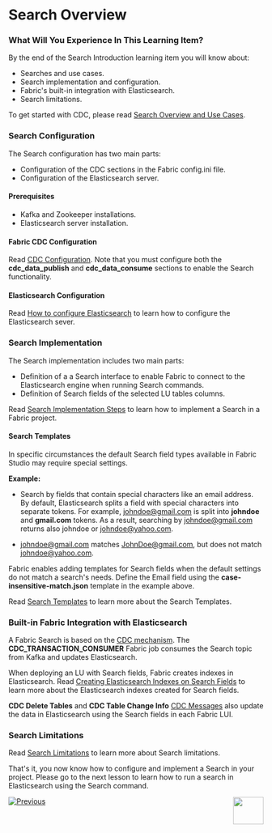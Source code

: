 # Search Overview

### What Will You Experience In This Learning Item?

By the end of the Search Introduction learning item you will know about:

- Searches and use cases.
- Search implementation and configuration.
- Fabric's built-in integration with Elasticsearch.
- Search limitations.

To get started with CDC, please read [Search Overview and Use Cases](/articles/18_fabric_cdc/cdc_consumers/search/01_search_overview_and_use_cases.md).

### Search Configuration

The Search configuration has two main parts:

- Configuration of the CDC sections in the Fabric config.ini file.
- Configuration of the Elasticsearch server.

#### Prerequisites

- Kafka and Zookeeper installations.
- Elasticsearch server installation. 

#### Fabric CDC Configuration

Read [CDC Configuration](/articles/18_fabric_cdc/06_cdc_configuration.md). Note that you must configure both the **cdc_data_publish** and **cdc_data_consume** sections to enable the Search functionality. 

#### Elasticsearch Configuration

Read [How to configure Elasticsearch](/articles/18_fabric_cdc/cdc_consumers/search/07_search_configuration.md#elasticsearch-configuration) to learn how to configure the Elasticsearch sever.

### Search Implementation

The Search implementation includes two main parts:

- Definition of a a Search interface to enable Fabric to connect to the Elasticsearch engine when running Search commands.
- Definition of Search fields of the selected LU tables columns.

Read [Search Implementation Steps](/articles/18_fabric_cdc/cdc_consumers/search/02_search_implementation.md) to learn how to implement a Search in a Fabric project.

#### Search Templates

In specific circumstances the default Search field types available in Fabric Studio may require special settings.

**Example:**

- Search by fields that contain special characters like an email address. By default, Elasticsearch splits a field with special characters into separate tokens. For example,  johndoe@gmail.com is split into **johndoe** and **gmail.com** tokens. As a result, searching by johndoe@gmail.com returns also johndoe or johndoe@yahoo.com. 

- johndoe@gmail.com matches JohnDoe@gmail.com, but does not match johndoe@yahoo.com.



Fabric enables adding templates for Search fields when the default settings do not match a search's needs. Define the Email field using the **case-insensitive-match.json** template in the example above.

Read [Search Templates](/articles/18_fabric_cdc/cdc_consumers/search/04_search_templates.md) to learn more about the Search Templates.

### Built-in Fabric Integration with Elasticsearch

A Fabric Search is based on the [CDC mechanism](/articles/18_fabric_cdc/01_change_data_capture_overview.md). The **CDC_TRANSACTION_CONSUMER** Fabric job consumes the Search topic from Kafka and updates Elasticsearch.

When deploying an LU with Search fields, Fabric creates indexes in Elasticsearch. Read [Creating Elasticsearch Indexes on Search Fields](/articles/18_fabric_cdc/cdc_consumers/search/03_creating_elasticsearch_indexes_on_search_fields.md) to learn more about the Elasticsearch indexes created for Search fields.

**CDC Delete Tables** and **CDC Table Change Info** [CDC Messages](/articles/18_fabric_cdc/03_cdc_messages.md) also update the data in Elasticsearch using the Search fields in each Fabric LUI.

### Search Limitations

Read [Search Limitations](/articles/18_fabric_cdc/cdc_consumers/search/06_search_solution_limitations.md) to learn more about Search limitations.

That's it, you now know how to configure and implement a Search in your project. Please go to the next lesson to learn how to run a search in Elasticsearch using the Search command.

[![Previous](/articles/images/Previous.png)](07_cdc_implementation_and_configuration_exercise_solution.md)[<img align="right" width="60" height="54" src="/articles/images/Next.png">](09_search_command.md)
